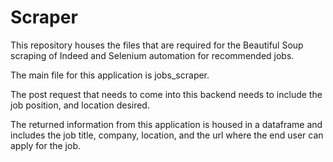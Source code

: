 # Scraper

This repository houses the files that are required for the Beautiful Soup scraping of Indeed and Selenium automation for recommended jobs. 
  
The main file for this application is jobs_scraper. 
  
The post request that needs to come into this backend needs to include the job position, and location desired. 
  
The returned information from this application is housed in a dataframe and includes the job title, company, location, and the url where the end user can apply for the job.

